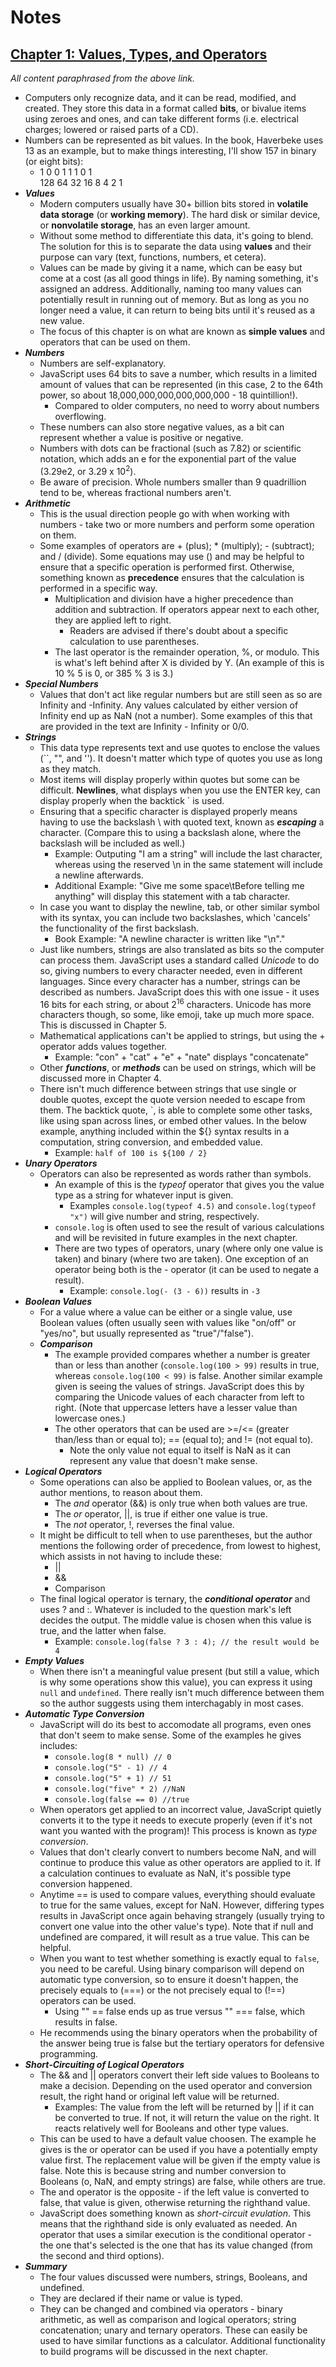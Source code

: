 # Notes

## [Chapter 1: Values, Types, and Operators](https://eloquentjavascript.net/3rd_edition/01_values.html)

*All content paraphrased from the above link.*

- Computers only recognize data, and it can be read, modified, and created. They store this data in a format called **bits**, or bivalue items using zeroes and ones, and can take different forms (i.e. electrical charges; lowered or raised parts of a CD).
- Numbers can be represented as bit values. In the book, Haverbeke uses 13 as an example, but to make things interesting, I'll show 157 in binary (or eight bits):
  -   1  0  0  1  1  1  0  1\
    128 64 32 16  8  4  2  1
- ***Values***
  - Modern computers usually have 30+ billion bits stored in **volatile data storage** (or **working memory**). The hard disk or similar device, or **nonvolatile storage**, has an even larger amount.
  - Without some method to differentiate this data, it's going to blend. The solution for this is to separate the data using **values** and their purpose can vary (text, functions, numbers, et cetera).
  - Values can be made by giving it a name, which can be easy but come at a cost (as all good things in life). By naming something, it's assigned an address. Additionally, naming too many values can potentially result in running out of memory. But as long as you no longer need a value, it can return to being bits until it's reused as a new value.
  - The focus of this chapter is on what are known as **simple values** and operators that can be used on them.
- ***Numbers***
  - Numbers are self-explanatory.
  - JavaScript uses 64 bits to save a number, which results in a limited amount of values that can be represented (in this case, 2 to the 64th power, so about 18,000,000,000,000,000,000 - 18 quintillion!). 
    - Compared to older computers, no need to worry about numbers overflowing.
  - These numbers can also store negative values, as a bit can represent whether a value is positive or negative.
  - Numbers with dots can be fractional (such as 7.82) or scientific notation, which adds an e for the exponential part of the value (3.29e2, or 3.29 x $10^2$).
  - Be aware of precision. Whole numbers smaller than 9 quadrillion tend to be, whereas fractional numbers aren't.
- ***Arithmetic***
  - This is the usual direction people go with when working with numbers - take two or more numbers and perform some operation on them.
  - Some examples of operators are + (plus); * (multiply); - (subtract); and / (divide). Some equations may use () and may be helpful to ensure that a specific operation is performed first. Otherwise, something known as **precedence** ensures that the calculation is performed in a specific way.
    - Multiplication and division have a higher precedence than addition and subtraction. If operators appear next to each other, they are applied left to right.
      - Readers are advised if there's doubt about a specific calculation to use parentheses.
    - The last operator is the remainder operation, %, or modulo. This is what's left behind after X is divided by Y. (An example of this is 10 % 5 is 0, or 385 % 3 is 3.)
- ***Special Numbers***
  - Values that don't act like regular numbers but are still seen as so are Infinity and -Infinity. Any values calculated by either version of Infinity end up as NaN (not a number). Some examples of this that are provided in the text are Infinity - Infinity or 0/0.
- ***Strings***
  - This data type represents text and use quotes to enclose the values (``, "", and ''). It doesn't matter which type of quotes you use as long as they match.
  - Most items will display properly within quotes but some can be difficult. **Newlines**, what displays when you use the ENTER key, can display properly when the backtick ` is used.
  - Ensuring that a specific character is displayed properly means having to use the backslash \ with quoted text, known as ***escaping*** a character. (Compare this to using a backslash alone, where the backslash will be included as well.)
    - Example: Outputing "I am a string\" will include the last character, whereas using the reserved \n in the same statement will include a newline afterwards.
    - Additional Example: "Give me some space\tBefore telling me anything" will display this statement with a tab character.
  - In case you want to display the newline, tab, or other similar symbol with its syntax, you can include two backslashes, which 'cancels' the functionality of the first backslash.
    - Book Example: "A newline character is written like \"\\n\"."
  - Just like numbers, strings are also translated as bits so the computer can process them. JavaScript uses a standard called *Unicode* to do so, giving numbers to every character needed, even in different languages. Since every character has a number, strings can be described as numbers. JavaScript does this with one issue - it uses 16 bits for each string, or about 2<sup>16</sup> characters. Unicode has more characters though, so some, like emoji, take up much more space. This is discussed in Chapter 5.
  - Mathematical applications can't be applied to strings, but using the + operator adds values together.
    - Example: "con" + "cat" + "e" + "nate" displays "concatenate"
  - Other ***functions***, or ***methods*** can be used on strings, which will be discussed more in Chapter 4.
  - There isn't much difference between strings that use single or double quotes, except the quote version needed to escape from them. The backtick quote, `, is able to complete some other tasks, like using span across lines, or embed other values. In the below example, anything included within the ${} syntax results in a computation, string conversion, and embedded value.
    - Example: `half of 100 is ${100 / 2}`
- ***Unary Operators***
  - Operators can also be represented as words rather than symbols.
    - An example of this is the *typeof* operator that gives you the value type as a string for whatever input is given.
      - Examples `console.log(typeof 4.5)` and `console.log(typeof "x")` will give number and string, respectively.
    - `console.log` is often used to see the result of various calculations and will be revisited in future examples in the next chapter.
    - There are two types of operators, unary (where only one value is taken) and binary (where two are taken). One exception of an operator being both is the - operator (it can be used to negate a result).
      - Example: `console.log(- (3 - 6))` results in `-3`
- ***Boolean Values***
  - For a value where a value can be either or a single value, use Boolean values (often usually seen with values like "on/off" or "yes/no", but usually represented as "true"/"false").
  - ***Comparison***
    - The example provided compares whether a number is greater than or less than another (`console.log(100 > 99)` results in true, whereas `console.log(100 < 99)` is false. Another similar example given is seeing the values of strings. JavaScript does this by comparing the Unicode values of each character from left to right. (Note that uppercase letters have a lesser value than lowercase ones.)
    - The other operators that can be used are >=/<= (greater than/less than or equal to); == (equal to); and != (not equal to).
      - Note the only value not equal to itself is NaN as it can represent any value that doesn't make sense.
- ***Logical Operators***
  - Some operations can also be applied to Boolean values, or, as the author mentions, to reason about them.
    - The *and* operator (&&) is only true when both values are true.
    - The *or* operator, ||, is true if either one value is true.
    - The *not* operator, !, reverses the final value.
  - It might be difficult to tell when to use parentheses, but the author mentions the following order of precedence, from lowest to highest, which assists in not having to include these:
    - ||
    - &&
    - Comparison
  - The final logical operator is ternary, the ***conditional operator*** and uses ? and :. Whatever is included to the question mark's left decides the output. The middle value is chosen when this value is true, and the latter when false.
    - Example: `console.log(false ? 3 : 4); // the result would be 4` 
- ***Empty Values***
  - When there isn't a meaningful value present (but still a value, which is why some operations show this value), you can express it using `null` and `undefined`. There really isn't much difference between them so the author suggests using them interchagably in most cases.
- ***Automatic Type Conversion***
  - JavaScript will do its best to accomodate all programs, even ones that don't seem to make sense. Some of the examples he gives includes:
    - `console.log(8 * null) // 0`
    - `console.log("5" - 1) // 4`
    - `console.log("5" + 1) // 51`
    - `console.log("five" * 2) //NaN`
    - `console.log(false == 0) //true`
  - When operators get applied to an incorrect value, JavaScript quietly converts it to the type it needs to execute properly (even if it's not want you wanted with the program)! This process is known as *type conversion*.
  - Values that don't clearly convert to numbers become NaN, and will continue to produce this value as other operators are applied to it. If a calculation continues to evaluate as NaN, it's possible type conversion happened.
  - Anytime == is used to compare values, everything should evaluate to true for the same values, except for NaN. However, differing types results in JavaScript once again behaving strangely (usually trying to convert one value into the other value's type). Note that if null and undefined are compared, it will result as a true value. This can be helpful.
  - When you want to test whether something is exactly equal to `false`, you need to be careful. Using binary comparison will depend on automatic type conversion, so to ensure it doesn't happen, the precisely equals to (===) or the not precisely equal to (!==) operators can be used.
    - Using "" == false ends up as true versus "" === false, which results in false.
  - He recommends using the binary operators when the probability of the answer being true is false but the tertiary operators for defensive programming.
- ***Short-Circuiting of Logical Operators***
  - The && and || operators convert their left side values to Booleans to make a decision. Depending on the used operator and conversion result, the right hand or original left value will be returned.
    - Examples: The value from the left will be returned by || if it can be converted to true. If not, it will return the value on the right. It reacts relatively well for Booleans and other type values.
  - This can be used to have a default value choosen. The example he gives is the or operator can be used if you have a potentially empty value first. The replacement value will be given if the empty value is false. Note this is because string and number conversion to Booleans (o, NaN, and empty strings) are false, while others are true.
  - The and operator is the opposite - if the left value is converted to false, that value is given, otherwise returning the righthand value.
  - JavaScript does something known as *short-circuit evulation*. This means that the righthand side is only evaluated as needed. An operator that uses a similar execution is the conditional operator - the one that's selected is the one that has its value changed (from the second and third options).
- ***Summary***
  - The four values discussed were numbers, strings, Booleans, and undefined.
  - They are declared if their name or value is typed.
  - They can be changed and combined via operators - binary arithmetic, as well as comparison and logical operators; string concatenation; unary and ternary  operators. These can easily be used to have similar functions as a calculator. Additional functionality to build programs will be discussed in the next chapter.
